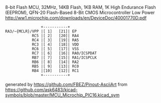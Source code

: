 8-bit Flash MCU, 32MHz, 14KB Flash, 1KB RAM, 1K High Endurance Flash (EEPROM), QFN-20
Flash-Based 8-Bit CMOS Microcontroller Low Power
http://ww1.microchip.com/downloads/en/DeviceDoc/40001770D.pdf


	                +-----------+
	RA3/~{MCLR}/VPP |[ 1]   [21]| EP
	            RC5 |[ 2]   [20]| RA4
	            RC4 |[ 3]   [19]| RA5
	            RC3 |[ 4]   [18]| VDD
	            RC6 |[ 5]   [17]| VSS
	            RC7 |[ 6]   [16]| RA0/ICSPDAT
	            RB7 |[ 7]   [15]| RA1/ICSPCLK
	            RB6 |[ 8]   [14]| RA2
	            RB5 |[ 9]   [13]| RC0
	            RB4 |[10]   [12]| RC1
	                +-----------+


generated by https://github.com/FBEZ/Pinout-AsciiArt from https://github.com/ask6483/kicad-symbols/blob/master/MCU_Microchip_PIC16.kicad_sym